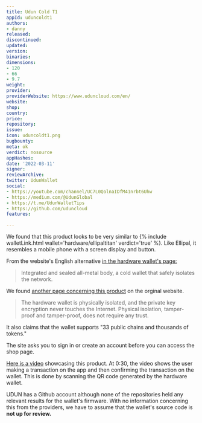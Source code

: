 ```yaml
---
title: Udun Cold T1
appId: uduncoldt1
authors:
- danny
released: 
discontinued: 
updated: 
version: 
binaries: 
dimensions:
- 120
- 66
- 9.7
weight: 
provider: 
providerWebsite: https://www.uduncloud.com/en/
website: 
shop: 
country: 
price: 
repository: 
issue: 
icon: uduncoldt1.png
bugbounty: 
meta: ok
verdict: nosource
appHashes: 
date: '2022-03-11'
signer: 
reviewArchive: 
twitter: UdunWallet
social:
- https://youtube.com/channel/UC7L0QolnaIDfM41nrbt6Uhw
- https://medium.com/@UdunGlobal
- https://t.me/UdunWalletTips
- https://github.com/uduncloud
features: 

---
```


We found that this product looks to be very similar to {% include walletLink.html wallet='hardware/ellipaltitan' verdict='true' %}.
Like Ellipal, it resembles a mobile phone with a screen display and button.

From the website's English alternative [in the hardware wallet's page:](https://www.uduncloud.com/en/products/hardware)

> Integrated and sealed all-metal body, a cold wallet that safely isolates the network.

We found [another page concerning this product](https://www.uduncloud.com/products/hardware-pack) on the orginal website.

> The hardware wallet is physically isolated, and the private key encryption never touches the Internet. Physical isolation, tamper-proof and tamper-proof, does not require any trust.

It also claims that the wallet supports "33 public chains and thousands of tokens."

The site asks you to sign in or create an account before you can access the shop page.

[Here is a video](https://www.youtube.com/watch?v=2D8OqKqNiiA) showcasing this product. At 0:30, the video shows the user making a transaction on the app and then confirming the transaction on the wallet. This is done by scanning the QR code generated by the hardware wallet.

UDUN has a Github account although none of the repositories held any relevant results for the wallet's firmware. With no information concerning this from the providers, we have to assume that the wallet's source code is **not up for review.**
